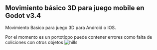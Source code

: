 ## Movimiento básico 3D para juego mobile en Godot v3.4
Movimiento Basico para juego 3D para Android o IOS.

Por el momento es un portotiopo puede contener errores como falta de coliciones con otros objetos 
     ![hills](https://github.com/user-attachments/assets/31e48ef3-d2fe-4f8d-8377-db72f4eda80d)






